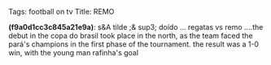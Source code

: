 Tags: football on tv
Title: REMO
  
**(f9a0d1cc3c845a21e9a)**: s&A tilde ;& sup3; doído ... regatas vs remo ....the debut in the copa do brasil took place in the north, as the team faced the pará's champions in the first phase of the tournament. the result was a 1-0 win, with the young man rafinha's goal 